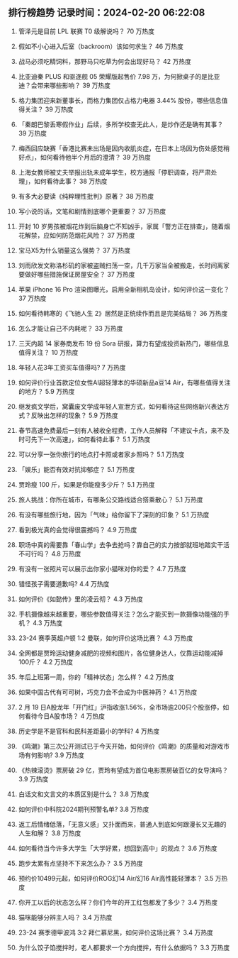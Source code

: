 
## 排行榜趋势 记录时间：2024-02-20 06:22:08
  
  1. 管泽元是目前 LPL 联赛 T0 级解说吗？ 70 万热度
    
  2. 假如不小心进入后室（backroom）该如何求生？ 46 万热度
    
  3. 战马必须吃精饲料，那野马只吃草为何会出现好马？ 42 万热度
    
  4. 比亚迪秦 PLUS 和驱逐舰 05 荣耀版起售价 7.98 万，为何掀桌子的是比亚迪？会带来哪些影响？ 39 万热度
    
  5. 格力集团迎来新董事长，而格力集团仅占格力电器 3.44% 股份，哪些信息值得关注？ 39 万热度
    
  6. 「秦朗巴黎丢寒假作业」后续，多所学校查无此人，是炒作还是确有其事？ 39 万热度
    
  7. 梅西回应缺赛「香港比赛未出场是因内收肌炎症，在日本上场因为伤处感觉稍好点」，如何看待他半个月后的澄清？ 39 万热度
    
  8. 上海女教师被丈夫举报出轨未成年学生，校方通报「停职调查，将严肃处理」，如何看待此事？ 38 万热度
    
  9. 有多大必要读《纯粹理性批判》原著？ 38 万热度
    
  10. 写小说的话，文笔和剧情到底哪个更重要？ 37 万热度
    
  11. 开封 10 岁男孩被烟花炸到后脑身亡不知凶手，家属「警方正在排查」，随着烟花解禁，应如何防范烟花风险？ 37 万热度
    
  12. 宝马X5为什么销量这么强势？ 37 万热度
    
  13. 刘雨欣发文称洛杉矶的家被盗贼扫荡一空，几千万家当全被搬走，长时间离家要做好哪些措施保证房屋安全？ 37 万热度
    
  14. 苹果 iPhone 16 Pro 渲染图曝光，启用全新相机岛设计，如何评价这一变化？ 37 万热度
    
  15. 如何看待韩寒的《飞驰人生 2》居然是正统续作而且是完美结局？ 36 万热度
    
  16. 怎么才能让自己不内耗呢？ 33 万热度
    
  17. 三天内超 14 家券商发布 19 份 Sora 研报，算力有望成投资新热门，哪些信息值得关注？ 10 万热度
    
  18. 年轻人花3年工资买车值得吗? 7 万热度
    
  19. 如何评价行业首款定位女性AI超轻薄本的华硕新品a豆14 Air，有哪些值得关注的地方？ 5.9 万热度
    
  20. 继发疯文学后，窝囊废文学成年轻人宣泄方式，如何看待这些网络新兴表达方式？反映出怎样的现象？ 5.9 万热度
    
  21. 春节高速免费最后一刻有人被收全程费，工作人员解释「不建议卡点，来不及时可先下一次高速」，如何看待此事？ 5.1 万热度
    
  22. 可以分享一张你旅行的地点打卡照或者家乡照吗？ 5.1 万热度
    
  23. 「娱乐」能否有效对抗抑郁症？ 5.1 万热度
    
  24. 贾玲瘦 100 斤，如果是你能瘦多少斤？ 5.1 万热度
    
  25. 旅人挑战：你所在城市，有哪条公交路线适合搭乘散心？ 5.1 万热度
    
  26. 有没有哪些旅行地，因为「气味」给你留下了深刻的印象？ 5.1 万热度
    
  27. 看到极光真的会觉得很震撼吗？ 4.9 万热度
    
  28. 职场中真的需要靠「春山学」去争去抢吗？靠自己的实力按部就班地踏实干活不可行吗？ 4.8 万热度
    
  29. 有没有一张照片可以展示出你家小猫咪对你的爱？ 4.7 万热度
    
  30. 错怪孩子需要道歉吗? 4.4 万热度
    
  31. 如何评价《如懿传》里的凌云彻？ 4.3 万热度
    
  32. 手机摄像越来越重要，哪些参数值得关注？怎么才能买到一款摄像功能强的手机？ 4.3 万热度
    
  33. 23-24 赛季英超卢顿 1:2 曼联，如何评价这场比赛？ 4.3 万热度
    
  34. 全网都是贾玲运动健身减肥的视频和图片，各位健身达人，仅靠运动能减掉100斤？ 4.2 万热度
    
  35. 年后上班第一周，你的「精神状态」怎么样？ 4.2 万热度
    
  36. 如果中国古代有可可树，巧克力会不会成为中医神药？ 4.1 万热度
    
  37. 2 月 19 日A股龙年「开门红」沪指收涨1.56%，全市场逾200只个股涨停，如何看待今日A股市场？ 4 万热度
    
  38. 历史学是不是官科和民科差距最小的学科? 4 万热度
    
  39. 《鸣潮》第三次公开测试已于今天开始，如何评价《鸣潮》的质量和对游戏市场有何影响? 3.9 万热度
    
  40. 《热辣滚烫》票房破 29 亿，贾玲有望成为首位电影票房破百亿的女导演吗？ 3.9 万热度
    
  41. 白话文和文言文的本质区别是什么？ 3.8 万热度
    
  42. 如何评价中科院2024期刊预警名单? 3.8 万热度
    
  43. 返工后情绪低落，「无意义感」又扑面而来，普通人到底如何跟漫长又无趣的人生和解？ 3.8 万热度
    
  44. 如何看待当今许多大学生「大学好累，想回到高中」的观点？ 3.6 万热度
    
  45. 跑步太累有点坚持不下来怎么办？ 3.5 万热度
    
  46. 预约价10499元起，如何评价ROG幻14 Air/幻16 Air高性能轻薄本？ 3.5 万热度
    
  47. 你开工以后的状态怎么样？你们今年的开工红包都发了多少？ 3.4 万热度
    
  48. 猫咪能够分辨主人吗？ 3.4 万热度
    
  49. 23-24 赛季德甲波鸿 3:2 拜仁慕尼黑，如何评价这场比赛？ 3.4 万热度
    
  50. 为什么饺子馅搅拌时，老人都要求一个方向搅拌，有什么依据吗？ 3.3 万热度
    